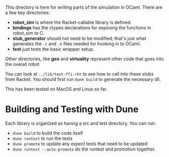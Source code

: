 This directory is here for writing parts of the simulation in OCaml.
There are a few key directories:

- **robot_sim** is where the Racket-callable library is defined.
- **bindings** has the ctypes declarations for exposing the functions
  in robot_sim to C.
- **stub_generator** should not need to be modified; that's just what
  generates the `.c` and `.h` files needed for hooking in to OCaml.
- **test** just tests the basic wrapper setup.

Other directories, like **geo** and **virtuality** represent other
code that goes into the overall robot

You can look at `../lib/test-ffi.rkt` to see how to call into these
stubs from Racket.  You should first run `dune build` to generate the
necessary dll.

This has been tested on MacOS and Linux so far.

# Building and Testing with Dune

Each library is organized as having a src and test directory.  You
can run:

- `dune build` to build the code itself
- `dune runtest` to run the tests
- `dune promote` to update any expect tests that need to be updated
- `dune runtest --auto-promote` do the runtest and promotion together.
